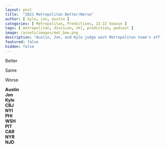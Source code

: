 ```yaml
---
layout: post
title:  "2021 Metropolitan Better/Worse"
author: [ kyle, jon, austin ]
categories: [ Metropolitan, Predictions, 21-22 Season ]
tags: [ metropolitan, division, nhl, prediction, podcast ]
image: /assets/images/met_bow.png
description: "Austin, Jon, and Kyle judge each Metropolitan team's off-season adds, losses, and trades. How does each team stack up?"
featured: false
hidden: false
---
```


<style>
  .red {
    color: red !important;
  }
  .green {
    color: green !important;
  }
</style>

<div class="row text-center">
  <div class="col">
    <i class="fas fa-level-up-alt fa-3x green"></i>
    <p>Better</p>
  </div>
  <div class="col">
    <i class="fas fa-equals fa-3x"></i>
    <p>Same</p>
  </div>
  <div class="col">
    <i class="fas fa-level-down-alt fa-3x red"></i>
    <p>Worse</p>
  </div>
</div>

<div class="row">
  <div class="col">
    <div class="row text-center">
      <div class="col">
        <div></div>
      </div>
      <div class="col">
        <b>Austin</b>
      </div>
      <div class="col">
        <b>Jon</b>
      </div>
      <div class="col">
        <b>Kyle</b>
      </div>
    </div>
    <div class="row border-top">
      <div class="col">
        <b>CBJ</b>
      </div>
      <div class="col text-center">
        <i class="fas fa-level-up-alt fa-2x green"></i>
      </div>
      <div class="col text-center">
        <i class="fas fa-level-up-alt fa-2x green"></i>
      </div>
      <div class="col text-center">
        <i class="fas fa-level-up-alt fa-2x green"></i>
      </div>
    </div>
    <div class="row border-top">
      <div class="col">
        <b>NYI</b>
      </div>
      <div class="col text-center">
        <i class="fas fa-equals fa-2x"></i>
      </div>
      <div class="col text-center">
        <i class="fas fa-equals fa-2x"></i>
      </div>
      <div class="col text-center">
        <i class="fas fa-equals fa-2x"></i>
      </div>
    </div>
    <div class="row border-top">
      <div class="col">
        <b>PHI</b>
      </div>
      <div class="col text-center">
        <i class="fas fa-equals fa-2x"></i>
      </div>
      <div class="col text-center">
        <i class="fas fa-level-up-alt fa-2x green"></i>
      </div>
      <div class="col text-center">
        <i class="fas fa-level-up-alt fa-2x green"></i>
      </div>
    </div>
    <div class="row border-top">
      <div class="col">
        <b>WSH</b>
      </div>
      <div class="col text-center">
        <i class="fas fa-level-down-alt fa-2x red"></i>
      </div>
      <div class="col text-center">
        <i class="fas fa-level-down-alt fa-2x red"></i>
      </div>
      <div class="col text-center">
        <i class="fas fa-equals fa-2x"></i>
      </div>
    </div>
    <div class="row border-top">
      <div class="col">
        <b>PIT</b>
      </div>
      <div class="col text-center">
        <i class="fas fa-level-down-alt fa-2x red"></i>
      </div>
      <div class="col text-center">
        <i class="fas fa-level-down-alt fa-2x red"></i>
      </div>
      <div class="col text-center">
        <i class="fas fa-level-down-alt fa-2x red"></i>
      </div>
    </div>
    <div class="row border-top">
      <div class="col">
        <b>CAR</b>
      </div>
      <div class="col text-center">
        <i class="fas fa-level-down-alt fa-2x red"></i>
      </div>
      <div class="col text-center">
        <i class="fas fa-level-down-alt fa-2x red"></i>
      </div>
      <div class="col text-center">
        <i class="fas fa-level-down-alt fa-2x red"></i>
      </div>
    </div>
    <div class="row border-top">
      <div class="col">
        <b>NYR</b>
      </div>
      <div class="col text-center">
        <i class="fas fa-level-up-alt fa-2x green"></i>
      </div>
      <div class="col text-center">
        <i class="fas fa-level-up-alt fa-2x green"></i>
      </div>
      <div class="col text-center">
        <i class="fas fa-level-down-alt fa-2x red"></i>
      </div>
    </div>
    <div class="row border-top">
      <div class="col">
        <b>NJD</b>
      </div>
      <div class="col text-center">
        <i class="fas fa-equals fa-2x"></i>
      </div>
      <div class="col text-center">
        <i class="fas fa-level-up-alt fa-2x green"></i>
      </div>
      <div class="col text-center">
        <i class="fas fa-level-up-alt fa-2x green"></i>
      </div>
    </div>
  </div>
</div>
